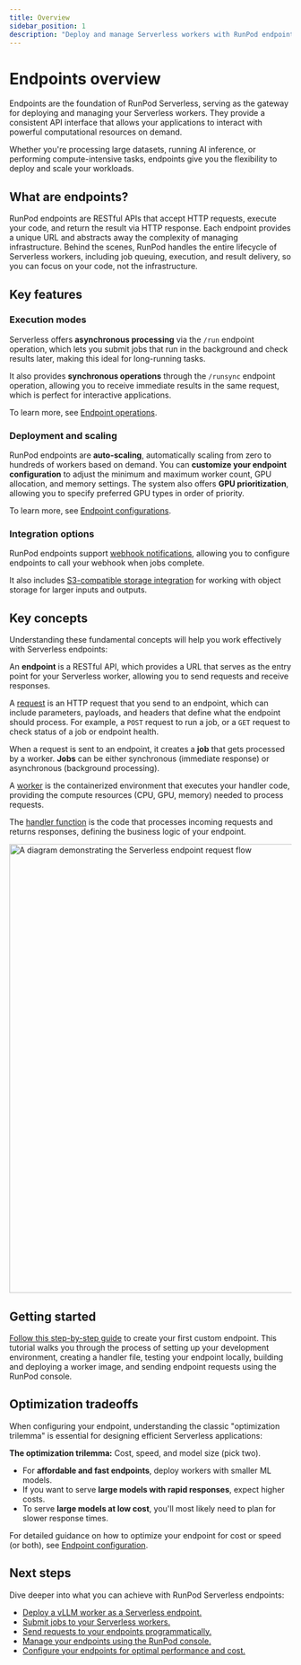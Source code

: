 ```yaml
---
title: Overview
sidebar_position: 1
description: "Deploy and manage Serverless workers with RunPod endpoints, featuring asynchronous and synchronous operations, scalability, and flexibility for modern computing tasks."
---
```


# Endpoints overview

Endpoints are the foundation of RunPod Serverless, serving as the gateway for deploying and managing your Serverless workers. They provide a consistent API interface that allows your applications to interact with powerful computational resources on demand.

Whether you're processing large datasets, running AI inference, or performing compute-intensive tasks, endpoints give you the flexibility to deploy and scale your workloads.

## What are endpoints?

RunPod endpoints are RESTful APIs that accept HTTP requests, execute your code, and return the result via HTTP response. Each endpoint provides a unique URL and abstracts away the complexity of managing infrastructure. Behind the scenes, RunPod handles the entire lifecycle of Serverless workers, including job queuing, execution, and result delivery, so you can focus on your code, not the infrastructure.

## Key features

### Execution modes

Serverless offers **asynchronous processing** via the `/run` endpoint operation, which lets you submit jobs that run in the background and check results later, making this ideal for long-running tasks.

It also provides **synchronous operations** through the `/runsync` endpoint operation, allowing you to receive immediate results in the same request, which is perfect for interactive applications.

To learn more, see [Endpoint operations](/serverless/endpoints/operations).

### Deployment and scaling

RunPod endpoints are **auto-scaling**, automatically scaling from zero to hundreds of workers based on demand. You can **customize your endpoint configuration** to adjust the minimum and maximum worker count, GPU allocation, and memory settings. The system also offers **GPU prioritization**, allowing you to specify preferred GPU types in order of priority.

To learn more, see [Endpoint configurations](/serverless/endpoints/endpoint-configurations).

### Integration options

RunPod endpoints support [webhook notifications](/serverless/endpoints/send-requests#webhook-notifications), allowing you to configure endpoints to call your webhook when jobs complete.

It also includes [S3-compatible storage integration](/serverless/endpoints/send-requests#s3-compatible-storage-integration) for working with object storage for larger inputs and outputs.

## Key concepts

Understanding these fundamental concepts will help you work effectively with Serverless endpoints:

An **endpoint** is a RESTful API, which provides a URL that serves as the entry point for your Serverless worker, allowing you to send requests and receive responses.

A [request](/serverless/endpoints/send-requests) is an HTTP request that you send to an endpoint, which can include parameters, payloads, and headers that define what the endpoint should process. For example, a `POST` request to run a job, or a `GET` request to check status of a job or endpoint health.

When a request is sent to an endpoint, it creates a **job** that gets processed by a worker. **Jobs** can be either synchronous (immediate response) or asynchronous (background processing).

A [worker](/serverless/workers/overview) is the containerized environment that executes your handler code, providing the compute resources (CPU, GPU, memory) needed to process requests.

The [handler function](/serverless/workers/handler-functions) is the code that processes incoming requests and returns responses, defining the business logic of your endpoint.

<img src="/img/docs/serverless-request-flow.png" width="800" alt="A diagram demonstrating the Serverless endpoint request flow"/>

## Getting started

[Follow this step-by-step guide](/serverless/workers/custom-worker) to create your first custom endpoint. This tutorial walks you through the process of setting up your development environment, creating a handler file, testing your endpoint locally, building and deploying a worker image, and sending endpoint requests using the RunPod console.

## Optimization tradeoffs

When configuring your endpoint, understanding the classic "optimization trilemma" is essential for designing efficient Serverless applications:

**The optimization trilemma:** Cost, speed, and model size (pick two).

- For **affordable and fast endpoints**, deploy workers with smaller ML models.
- If you want to serve **large models with rapid responses**, expect higher costs.
- To serve **large models at low cost**, you'll most likely need to plan for slower response times.

For detailed guidance on how to optimize your endpoint for cost or speed (or both), see [Endpoint configuration](/serverless/endpoints/endpoint-configurations).

## Next steps

Dive deeper into what you can achieve with RunPod Serverless endpoints:

- [Deploy a vLLM worker as a Serverless endpoint.](/serverless/vllm/overview)
- [Submit jobs to your Serverless workers.](/serverless/endpoints/operations)
- [Send requests to your endpoints programmatically.](/serverless/endpoints/send-requests)
- [Manage your endpoints using the RunPod console.](/serverless/endpoints/manage-endpoints)
- [Configure your endpoints for optimal performance and cost.](/serverless/endpoints/endpoint-configurations)
